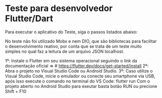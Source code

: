 # Teste para desenvolvedor Flutter/Dart 


Para executar o aplicativo do Teste, siga o passos listados abaixo: 

No teste não foi utilizado Mobx e nem DIO, que são bibliotecas para facilitar o desenvolvimento reativo, 
por conta que se trata de um teste muito simples no qual faz a leitura de um arquivo JSON localhost.


1º: Instale o Flutter em seu sistema operacional seguindo o link da documentação oficial => # https://flutter.dev/docs/get-started/install
2º: Abra o projeto no Visual Studio Code ou Android Studio. 
3º: Caso utilize o Visual Studio Code, inicie o emulador ou conecte seu smartphone via USB, após isso execute o comando no terminal do VS Code: flutter run
    Com o projeto aberto no Android Studio para exeutar basta botão RUN ou precione Shift + F10  

